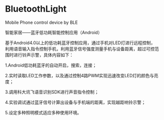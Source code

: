 # BluetoothLight
Mobile Phone control device by BLE



智能家居——蓝牙低功耗智能控制应用（Android）

基于Android4.0以上的低功耗蓝牙控制应用，通过手机对LED灯进行远程控制，利用语音输入指令控制手机，利用蓝牙信号强度测量手机与设备距离，超过可控范围时进行铃声示警，具体内容如下：

1.Android低功耗蓝牙的自动开启，搜索，连接；

2.实时读取LED工作参数，以及通过控制4路PWM实现迅速改变LED灯的颜色与亮度；

3.调用科大讯飞语音识别SDK进行声音指令控制；

4.实验调试通过蓝牙信号计算出设备与手机端的距离，实现越距响铃示警；

5.设定多种照明模式适应多种使用环境。
